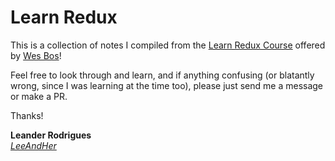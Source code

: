 # Learn Redux

This is a collection of notes I compiled from the [Learn Redux Course](https://learnredux.com) offered by [Wes Bos](wesbos.com/courses)!

Feel free to look through and learn, and if anything confusing (or blatantly wrong, since I was learning at the time too), please just send me a message or make a PR.

Thanks!

**Leander Rodrigues**<br/>
_[LeeAndHer](github.com/leeandher)_
